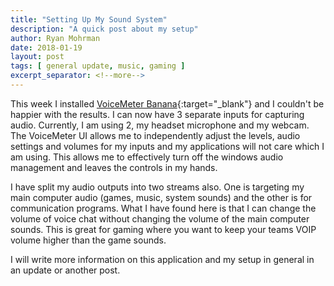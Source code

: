 ```yaml
---
title: "Setting Up My Sound System"
description: "A quick post about my setup"
author: Ryan Mohrman
date: 2018-01-19
layout: post
tags: [ general update, music, gaming ]
excerpt_separator: <!--more-->
---
```


This week I installed [VoiceMeter Banana](https://www.vb-audio.com/Voicemeeter/banana.htm){:target="_blank"} 
and I couldn't be happier with the results. I can now have 3 separate inputs for capturing audio. Currently, I am using 2, my headset microphone and my webcam. The VoiceMeter UI 
allows me to independently adjust the levels, audio settings and volumes for my inputs and my applications will not care which I am using. This allows me to effectively turn off the windows audio management and leaves the controls in my hands.

I have split my audio outputs into two streams also. One is targeting my main computer audio (games, music, system sounds) and the other is for communication programs. What 
I have found here is that I can change the volume of voice chat without changing the volume of the main computer sounds. This is great for gaming where you want to keep your teams VOIP volume higher than the game sounds.

I will write more information on this application and my setup in general in an update or another post.
